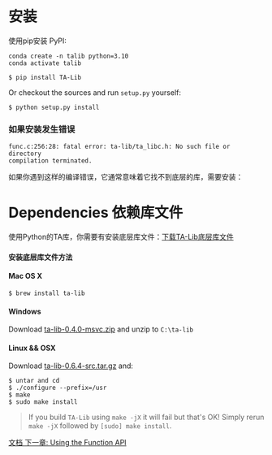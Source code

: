 # 安装

使用pip安装 PyPI:

```
conda create -n talib python=3.10
conda activate talib

$ pip install TA-Lib
```

Or checkout the sources and run ``setup.py`` yourself:

```
$ python setup.py install
```

### 如果安装发生错误

```
func.c:256:28: fatal error: ta-lib/ta_libc.h: No such file or directory
compilation terminated.
```

如果你遇到这样的编译错误，它通常意味着它找不到底层的库，需要安装：
# Dependencies  依赖库文件
使用Python的TA库，你需要有安装底层库文件：[下载TA-Lib底层库文件](http://ta-lib.org/hdr_dw.md)

#### 安装底层库文件方法
#### Mac OS X
```
$ brew install ta-lib
```

#### Windows
Download [ta-lib-0.4.0-msvc.zip](http://prdownloads.sourceforge.net/ta-lib/ta-lib-0.4.0-msvc.zip)
and unzip to ``C:\ta-lib``

#### Linux && OSX
Download [ta-lib-0.6.4-src.tar.gz](https://github.com/ta-lib/ta-lib/releases/tag/v0.6.4) and:
```
$ untar and cd
$ ./configure --prefix=/usr
$ make
$ sudo make install
```

> If you build ``TA-Lib`` using ``make -jX`` it will fail but that's OK!
> Simply rerun ``make -jX`` followed by ``[sudo] make install``.

[文档 ](doc_index.md)
[下一章: Using the Function API](func.md)
